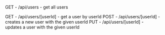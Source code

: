 GET - /api/users - get all users

GET - /api/users/[userId] - get a user by userId
POST - /api/users/[userId] - creates a new user with the given userId
PUT - /api/users/[userId] - updates a user with the given userId